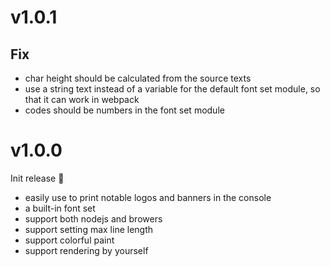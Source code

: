 # v1.0.1

## Fix

- char height should be calculated from the source texts
- use a string text instead of a variable for the default font set module, so that it can work in webpack
- codes should be numbers in the font set module

# v1.0.0

Init release 🎉

- easily use to print notable logos and banners in the console
- a built-in font set
- support both nodejs and browers
- support setting max line length
- support colorful paint
- support rendering by yourself